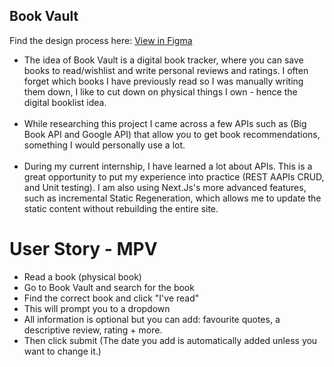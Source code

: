 ## Book Vault

Find the design process here: [View in Figma](https://embed.figma.com/design/BQC9re6BqW6O0pJyCAK4nw/Book-Vault?node-id=0-1&embed-host=share)
<br>
* The idea of Book Vault is a digital book tracker, where you can save books to read/wishlist and write personal reviews and ratings. I often forget which books I have previously read so I was manually writing them down, I like to cut down on physical things I own - hence the digital booklist idea. <br><br>
* While researching this project I came across a few APIs such as (Big Book API and Google API) that allow you to get book recommendations, something I would personally use a lot.<br><br>
* During my current internship, I have learned a lot about APIs. This is a great opportunity to put my experience into practice (REST AAPIs CRUD, and Unit testing). I am also using Next.Js's more advanced features, such as incremental Static Regeneration, which allows me to update the static content without rebuilding the entire site.

# User Story - MPV 
* Read a book (physical book) <br>
* Go to Book Vault and search for the book <br>
* Find the correct book and click "I've read"<br>
* This will prompt you to a dropdown<br>
* All information is optional but you can add: favourite quotes, a descriptive review, rating + more.<br>
* Then click submit (The date you add is automatically added unless you want to change it.) <br><br>
